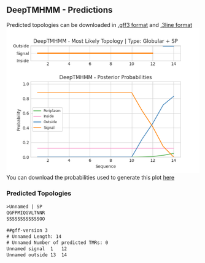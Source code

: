 ## DeepTMHMM - Predictions
Predicted topologies can be downloaded in [.gff3 format](TMRs.gff3) and [.3line format](predicted_topologies.3line)
![picture](plot.png)
You can download the probabilities used to generate this plot [here](Unnamed_probs.csv)
### Predicted Topologies
```
>Unnamed | SP
QGFPMIQGVLTNNR
SSSSSSSSSSSSOO

```


```
##gff-version 3
# Unnamed Length: 14
# Unnamed Number of predicted TMRs: 0
Unnamed	signal	1	12				
Unnamed	outside	13	14				

```
